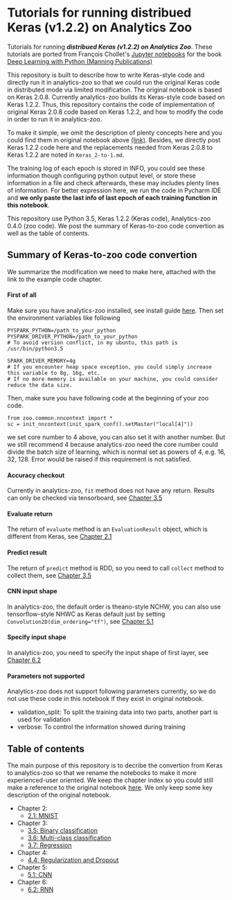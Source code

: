 # Tutorials for running distribued Keras (v1.2.2) on Analytics Zoo
Tutorials for running _**distribued Keras (v1.2.2) on Analytics Zoo**_. These tutorials are ported from François Chollet's [Jupyter notebooks](https://github.com/fchollet/deep-learning-with-python-notebooks) for the book [Deep Learning with Python (Manning Publications)](https://www.manning.com/books/deep-learning-with-python?a_aid=keras&a_bid=76564dff)

This repository is built to describe how to write Keras-style code and directly run it in analytics-zoo so that we could run the original Keras code in distributed mode via limited modification. The original notebook is based on Keras 2.0.8. Currently analytics-zoo builds its Keras-style code based on Keras 1.2.2. Thus, this repository contains the code of implementation of original Keras 2.0.8 code based on Keras 1.2.2, and how to modify the code in order to run it in analytics-zoo.

To make it simple, we omit the description of plenty concepts here and you could find them in original notebook above [(link)](https://github.com/fchollet/deep-learning-with-python-notebooks). Besides, we directly post Keras 1.2.2 code here and the replacements needed from Keras 2.0.8 to Keras 1.2.2 are noted in `Keras_2-to-1.md`.

The training log of each epoch is stored in INFO, you could see these information though configuring python output level, or store these information in a file and check afterwards, these may includes plenty lines of information. For better expression here, we run the code in Pycharm IDE and **we only paste the last info of last epoch of each training function in this notebook**.

This repository use Python 3.5, Keras 1.2.2 (Keras code), Analytics-zoo 0.4.0 (zoo code). We post the summary of Keras-to-zoo code convertion as well as the table of contents.

## Summary of Keras-to-zoo code convertion
We summarize the modification we need to make here, attached with the link to the example code chapter.

#### First of all
Make sure you have analytics-zoo installed, see install guide [here](https://analytics-zoo.github.io/master/#PythonUserGuide/install/). Then set the environment variables like following
  
    PYSPARK_PYTHON=/path_to_your_python
    PYSPARK_DRIVER_PYTHON=/path_to_your_python
    # To avoid version conflict, in my ubuntu, this path is /usr/bin/python3.5

    SPARK_DRIVER_MEMORY=4g
    # If you encounter heap space exception, you could simply increase this variable to 8g, 16g, etc. 
    # If no more memory is available on your machine, you could consider reduce the data size.

Then, make sure you have following code at the beginning of your zoo code.
  
    from zoo.common.nncontext import *
    sc = init_nncontext(init_spark_conf().setMaster("local[4]"))
    
we set core number to 4 above, you can also set it with another number. But we still recommend 4 because analytics-zoo need the core number could divide the batch size of learning, which is normal set as powers of 4, e.g. 16, 32, 128. Error would be raised if this requirement is not satisfied.

#### Accuracy checkout
Currently in analytics-zoo, `fit` method does not have any return. Results can only be checked via tensorboard, see [Chapter 3.5]()

#### Evaluate return
The return of `evaluate` method is an `EvaluationResult` object, which is different from Keras, see [Chapter 2.1]()

#### Predict result
The return of `predict` method is RDD, so you need to call `collect` method to collect them, see [Chapter 3.5]()

#### CNN input shape
In analytics-zoo, the default order is theano-style NCHW, you can also use tensorflow-style NHWC as Keras default just by setting `Convolution2D(dim_ordering="tf")`, see [Chapter 5.1]()

#### Specify input shape
In analytics-zoo, you need to specify the input shape of first layer, see [Chapter 6.2]()

#### Parameters not supported
Analytics-zoo does not support following parameters currently, so we do not use these code in this notebook if they exist in original notebook.

* validation_split: To split the training data into two parts, another part is used for validation
* verbose: To control the information showed during training

## Table of contents

The main purpose of this repository is to decribe the convertion from Keras to analytics-zoo so that we rename the notebooks to make it more experienced-user oriented. We keep the chapter index so you could still make a reference to the original notebook [here](https://github.com/fchollet/deep-learning-with-python-notebooks#companion-jupyter-notebooks-for-the-book-deep-learning-with-python). We only keep some key description of the original notebook.

* Chapter 2:
    * [2.1: MNIST](https://github.com/Litchilitchy/zoo-tutorials/blob/master/keras/2.1-mnist.ipynb)
* Chapter 3:
    * [3.5: Binary classification](https://github.com/Litchilitchy/zoo-tutorials/blob/master/keras/3.5-binary-classification.ipynb)
    * [3.6: Multi-class classification](https://github.com/Litchilitchy/zoo-tutorials/blob/master/keras/3.6-multi-class-classification.ipynb)
    * [3.7: Regression](https://github.com/Litchilitchy/zoo-tutorials/blob/master/keras/3.7-regression.ipynb)
* Chapter 4:
    * [4.4: Regularization and Dropout](https://github.com/Litchilitchy/zoo-tutorials/blob/master/keras/4.4-regularization-and-dropout.ipynb)
* Chapter 5:
    * [5.1: CNN](https://github.com/Litchilitchy/zoo-tutorials/blob/master/keras/5.1-cnn.ipynb)
* Chapter 6:
    * [6.2: RNN](https://github.com/Litchilitchy/zoo-tutorials/blob/master/keras/6.2-rnn.ipynb)

    
